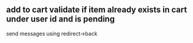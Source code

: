 ## add to cart validate if item already exists in cart under user id and is pending                          
send messages using redirect->back